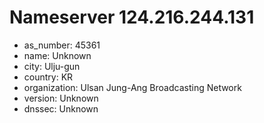 # Nameserver 124.216.244.131

* as_number: 45361
* name: Unknown
* city: Ulju-gun
* country: KR
* organization: Ulsan Jung-Ang Broadcasting Network
* version: Unknown
* dnssec: Unknown

